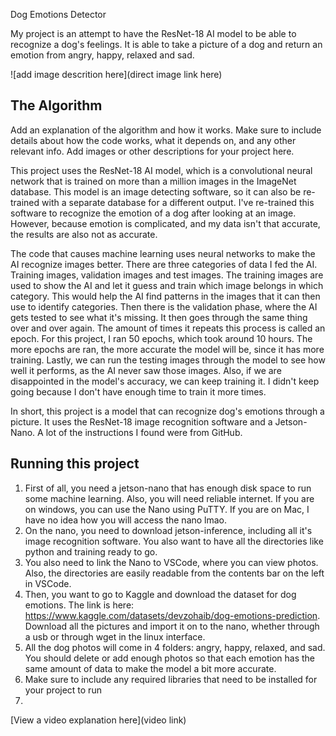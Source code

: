 Dog Emotions Detector

My project is an attempt to have the ResNet-18 AI model to be able to recognize a dog's feelings. It is able to take a picture of a dog and return an emotion from angry, happy, relaxed and sad.
 
![add image descrition here](direct image link here)

## The Algorithm

Add an explanation of the algorithm and how it works. Make sure to include details about how the code works, what it depends on, and any other relevant info. Add images or other descriptions for your project here. 

This project uses the ResNet-18 AI model, which is a convolutional neural network that is trained on more than a million images in the ImageNet database. This model is an image detecting software, so it can also be re-trained with a separate database for a different output. I've re-trained this software to recognize the emotion of a dog after looking at an image. However, because emotion is complicated, and my data isn't that accurate, the results are also not as accurate. 

The code that causes machine learning uses neural networks to make the AI recognize images better. There are three categories of data I fed the AI. Training images, validation images and test images. The training images are used to show the AI and let it guess and train which image belongs in which category. This would help the AI find patterns in the images that it can then use to identify categories. Then there is the validation phase, where the AI gets tested to see what it's missing. It then goes through the same thing over and over again. The amount of times it repeats this process is called an epoch. For this project, I ran 50 epochs, which took around 10 hours. The more epochs are ran, the more accurate the model will be, since it has more training. Lastly, we can run the testing images through the model to see how well it performs, as the AI never saw those images. Also, if we are disappointed in the model's accuracy, we can keep training it. I didn't keep going because I don't have enough time to train it more times. 

In short, this project is a model that can recognize dog's emotions through a picture. It uses the ResNet-18 image recognition software and a Jetson-Nano. A lot of the instructions I found were from GitHub. 

## Running this project

1. First of all, you need a jetson-nano that has enough disk space to run some machine learning. Also, you will need reliable internet. If you are on windows, you can use the Nano using PuTTY. If you are on Mac, I have no idea how you will access the nano lmao.
2. On the nano, you need to download jetson-inference, including all it's image recognition software. You also want to have all the directories like python and training ready to go.
3. You also need to link the Nano to VSCode, where you can view photos. Also, the directories are easily readable from the contents bar on the left in VSCode.
4. Then, you want to go to Kaggle and download the dataset for dog emotions. The link is here: https://www.kaggle.com/datasets/devzohaib/dog-emotions-prediction. Download all the pictures and import it on to the nano, whether through a usb or through wget in the linux interface.
5. All the dog photos will come in 4 folders: angry, happy, relaxed, and sad. You should delete or add enough photos so that each emotion has the same amount of data to make the model a bit more accurate. 
6. Make sure to include any required libraries that need to be installed for your project to run
7. 

[View a video explanation here](video link)
